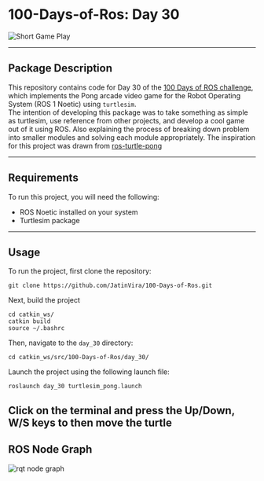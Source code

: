 # 100-Days-of-Ros: Day 30   
![Short Game Play](https://github.com/JatinVira/100-Days-of-Ros/blob/main/image/turtlesim_pong.gif)   

-----------------------  
## Package Description      
This repository contains code for Day 30 of the [100 Days of ROS challenge](https://github.com/JatinVira/100-Days-of-Ros), which implements the Pong arcade video game for the Robot Operating System (ROS 1 Noetic) using `turtlesim`.    
The intention of developing this package was to take something as simple as turtlesim, use reference from other projects, and develop a cool game out of it using ROS. Also explaining the process of breaking down problem into smaller modules and solving each module appropriately.
The inspiration for this project was drawn from [ros-turtle-pong](https://fjp.at/ros/turtle-pong/)   

-------------------------  

## Requirements

To run this project, you will need the following:
- ROS Noetic installed on your system
- Turtlesim package   

------------------------
## Usage   

To run the project, first clone the repository:
```console
git clone https://github.com/JatinVira/100-Days-of-Ros.git
```
Next, build the project
```console
cd catkin_ws/
catkin build
source ~/.bashrc
```
Then, navigate to the `day_30` directory:
```console
cd catkin_ws/src/100-Days-of-Ros/day_30/
```
Launch the project using the following launch file:
```console
roslaunch day_30 turtlesim_pong.launch
```
Click on the terminal and press the Up/Down, W/S keys to then move the turtle   
--------------------------
## ROS Node Graph

![rqt node graph](https://github.com/JatinVira/100-Days-of-Ros/blob/main/image/turtlesim_pong_rqt_graph.png?raw=true)
